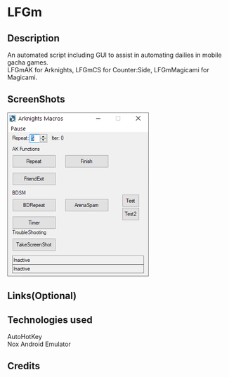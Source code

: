 # LFGm

## Description
An automated script including GUI to assist in automating dailies in mobile gacha games.  
LFGmAK for Arknights, LFGmCS for Counter:Side, LFGmMagicami for Magicami.
## ScreenShots
![Arknights and BDSM macros](pics/GUI.png)

## Links(Optional)

## Technologies used
AutoHotKey  
Nox Android Emulator

## Credits

